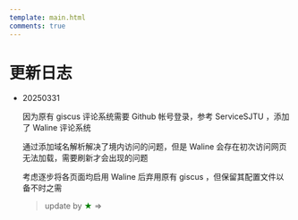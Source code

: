 ```yaml
---
template: main.html
comments: true
---
```


# 更新日志

- 20250331
  
  因为原有 giscus 评论系统需要 Github 帐号登录，参考 ServiceSJTU ，添加了 Waline 评论系统

  通过添加域名解析解决了境内访问的问题，但是 Waline 会存在初次访问网页无法加载，需要刷新才会出现的问题

  考虑逐步将各页面均启用 Waline 后弃用原有 giscus ，但保留其配置文件以备不时之需

  > update by <font color=green>★</font> $\Rightarrow$
